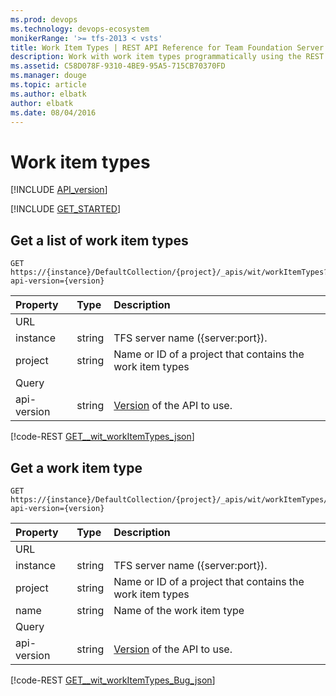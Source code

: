 ```yaml
---
ms.prod: devops
ms.technology: devops-ecosystem
monikerRange: '>= tfs-2013 < vsts'
title: Work Item Types | REST API Reference for Team Foundation Server
description: Work with work item types programmatically using the REST APIs for Team Foundation Server. 
ms.assetid: C58D078F-9310-4BE9-95A5-715CB70370FD
ms.manager: douge
ms.topic: article
ms.author: elbatk
author: elbatk
ms.date: 08/04/2016
---
```


# Work item types
[!INCLUDE [API_version](../_data/version.md)]

[!INCLUDE [GET_STARTED](../_data/get-started.md)]

## Get a list of work item types
<a name="getalistofworkitemtypes" />

```no-highlight
GET https://{instance}/DefaultCollection/{project}/_apis/wit/workItemTypes?api-version={version}
```

| Property  	| Type 		| Description 
|:--------------|:----------|:---------------------------
| URL
| instance      | string    | TFS server name ({server:port}).
| project 		| string 	| Name or ID of a project that contains the work item types
| Query
| api-version   | string | [Version](../../concepts/rest-api-versioning.md) of the API to use.

[!code-REST [GET__wit_workItemTypes_json](./_data/workItemTypes/GET__wit_workItemTypes.json)]

## Get a work item type
<a name="getaworkitemtype" />

```no-highlight
GET https://{instance}/DefaultCollection/{project}/_apis/wit/workItemTypes/{name}?api-version={version}
```

| Property | Type   | Description |
|:---------|:-------|:---------------------------
| URL
| instance | string	| TFS server name ({server:port}).
| project  | string | Name or ID of a project that contains the work item types
| name 	   | string | Name of the work item type
| Query
| api-version | string | [Version](../../concepts/rest-api-versioning.md) of the API to use.

[!code-REST [GET__wit_workItemTypes_Bug_json](./_data/workItemTypes/GET__wit_workItemTypes_Bug.json)]
